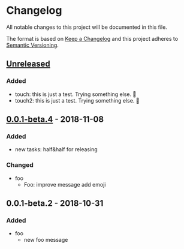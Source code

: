 # Changelog
All notable changes to this project will be documented in this file.

The format is based on [Keep a Changelog](http://keepachangelog.com/en/1.0.0/)
and this project adheres to [Semantic Versioning](http://semver.org/spec/v2.0.0.html).

## [Unreleased]
### Added
- touch: this is just a test. Trying something else. :eyes:
- touch2: this is just a test. Trying something else. :eyes:

## [0.0.1-beta.4] - 2018-11-08
### Added
- new tasks: half&half for releasing

### Changed
- foo
  - Foo: improve message add emoji

## 0.0.1-beta.2 - 2018-10-31
### Added
- foo
  - new foo message

[unreleased]: https://github.com/geut/lerna-travis-demo/compare/v0.0.1-beta.4...HEAD
[0.0.1-beta.4]: https://github.com/geut/lerna-travis-demo/compare/v0.0.1-beta.2...v0.0.1-beta.4
